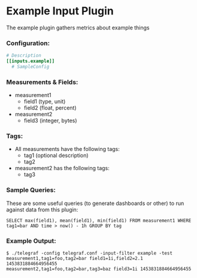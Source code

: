 # Example Input Plugin

The example plugin gathers metrics about example things

### Configuration:

```toml
# Description
[[inputs.example]]
  # SampleConfig
```

### Measurements & Fields:

<optional description>

- measurement1
    - field1 (type, unit)
    - field2 (float, percent)
- measurement2
    - field3 (integer, bytes)

### Tags:

- All measurements have the following tags:
    - tag1 (optional description)
    - tag2
- measurement2 has the following tags:
    - tag3
    
### Sample Queries:

These are some useful queries (to generate dashboards or other) to run against data from this plugin:

```
SELECT max(field1), mean(field1), min(field1) FROM measurement1 WHERE tag1=bar AND time > now() - 1h GROUP BY tag
```

### Example Output:

```
$ ./telegraf -config telegraf.conf -input-filter example -test
measurement1,tag1=foo,tag2=bar field1=1i,field2=2.1 1453831884664956455
measurement2,tag1=foo,tag2=bar,tag3=baz field3=1i 1453831884664956455
```

